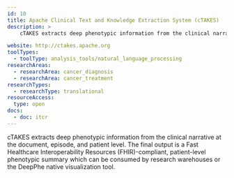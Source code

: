 ```yaml
---
id: 10
title: Apache Clinical Text and Knowledge Extraction System (cTAKES)
description: >
    cTAKES extracts deep phenotypic information from the clinical narrative at the document, episode, and patient level.

website: http://ctakes.apache.org
toolTypes:
  - toolType: analysis_tools/natural_language_processing
researchAreas:
  - researchArea: cancer_diagnosis
  - researchArea: cancer_treatment
researchTypes:
  - researchType: translational
resourceAccess:
  type: open
docs:
  - doc: itcr
---
```

cTAKES extracts deep phenotypic information from the clinical narrative at the document, episode, and patient level. The final output is a Fast Healthcare Interoperability Resources (FHIR)-compliant, patient-level phenotypic summary which can be consumed by research warehouses or the DeepPhe native visualization tool.